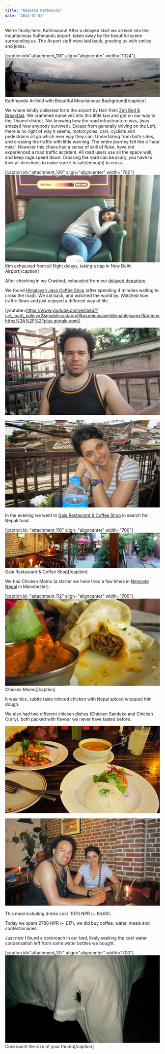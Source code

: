 ```yaml
---
title: "Namaste Kathmandu"
date: "2014-07-03"
---
```


We're finally here, Kathmandu! After a delayed start we arrived into the mountainous Kathmandu airport, taken away by the beautiful scene surrounding us. The Airport staff were laid back, greeting us with smiles and jokes.

\[caption id="attachment\_118" align="aligncenter" width="1024"\][![Arrived at Kathmandu](images/BrnMgboCYAEKwJv.jpg)](http://gonetraveling.me/wp-content/uploads/2014/07/BrnMgboCYAEKwJv.jpg) Kathmandu Airfield with Beautiful Mountainous Background\[/caption\]

We where kindly collected form the airport by Hari from [Zen Bed & Breakfast](http://www.tripadvisor.co.uk/Hotel_Review-g293890-d5820384-Reviews-Zen_Bed_Breakfast-Kathmandu_Kathmandu_Valley_Bagmati_Zone_Central_Region.html). We crammed ourselves into this little taxi and got on our way to the Thamel district. Not knowing how the road infrastructure was, (was amazed how anybody survived). Except from generally driving on the Left, there is no right of way it seems, motorcycles, cars, cyclists and pedestrians all go which ever way they can. Undertaking from both sides, and crossing the traffic with little warning. The entire journey felt like a 'near miss'. However this chaos had a sense of skill of fluke, have not experienced a road traffic accident. All road users use all the space well, and keep rage speed down. Crossing the road can be scary, you have to look all directions to make sure it is safe(enough) to cross.

\[caption id="attachment\_126" align="aligncenter" width="700"\][![](images/Sleepy-Kim-1024x576.jpg)](http://gonetraveling.me/wp-content/uploads/2014/07/Sleepy-Kim.jpg) Kim exhausted from all flight delays, taking a nap in New Delhi Airport\[/caption\]

After checking in we Crashed, exhausted from our [delayed departure](http://gonetraveling.me/2014/07/delayed/ "delayed…").

We found [Himalayan Java Coffee Shop](http://www.tripadvisor.co.uk/Restaurant_Review-g293890-d1846797-Reviews-Himalayan_Java_Coffee-Kathmandu_Kathmandu_Valley_Bagmati_Zone_Central_Region.html) (after spending 4 minutes waiting to cross the road). We sat back, and watched the world by. Watched how traffic flows and just enjoyed a different way of life.

\[youtube=https://www.youtube.com/embed/?cc\_load\_policy=2&enablecastapi=0&ps=picasaweb&enablejsapi=1&origin=https%3A%2F%2Fplus.google.com\]

[![](images/Kyle-at-Java-1024x575.jpg)](http://gonetraveling.me/wp-content/uploads/2014/07/Kyle-at-Java.jpg)

[![](images/Kim-at-Java-1024x575.jpg)](http://gonetraveling.me/wp-content/uploads/2014/07/Kim-at-Java.jpg)

In the evening we went to [Gaia Restaurant & Coffee Shop](http://www.tripadvisor.co.uk/Restaurant_Review-g293890-d1988042-Reviews-Gaia_Restaurant_Coffee_Shop-Kathmandu_Kathmandu_Valley_Bagmati_Zone_Central_Regio.html) in search for Nepali food.

\[caption id="attachment\_116" align="aligncenter" width="700"\][![](images/PANO_20140703_190400-1024x234.jpg)](http://gonetraveling.me/wp-content/uploads/2014/07/PANO_20140703_190400.jpg) Gaia Restaurant & Coffee Shop\[/caption\]

We had Chicken Momo (a starter we have tried a few times in [Nemaste Nepal](http://www.tripadvisor.co.uk/Restaurant_Review-g187069-d782333-Reviews-Namaste_Nepal-Manchester_Greater_Manchester_England.html) in Manchester).

\[caption id="attachment\_112" align="aligncenter" width="700"\][![](images/Chicken-Momo-1024x575.jpg)](http://gonetraveling.me/wp-content/uploads/2014/07/Chicken-Momo.jpg) Chicken Momo\[/caption\]

It was nice, subtle taste minced chicken with Nepal spiced wrapped thin dough.

We also had two different chicken dishes (Chicken Sandeko and Chicken Curry), both packed with flavour we never have tasted before.

[![](images/IMG_1705-1024x575.jpg)](http://gonetraveling.me/wp-content/uploads/2014/07/IMG_1705.jpg)

[![](images/IMG_1709-1024x575.jpg)](http://gonetraveling.me/wp-content/uploads/2014/07/IMG_1709.jpg)

This meal including drinks cost  1070 NPR (~ £6.60).

Today we spent 2780 NPR (~ £17), we did buy coffee, water, meals and confectionaries.

Just now I found a cockroach in our bed, likely seeking the cool water condensation left from some water bottles we bought.

\[caption id="attachment\_107" align="aligncenter" width="700"\][![Cockroach on bed](images/IMG_20140703_221143-1024x576.jpg)](http://gonetraveling.me/wp-content/uploads/2014/07/IMG_20140703_221143.jpg) Cockroach the size of your thumb\[/caption\]

